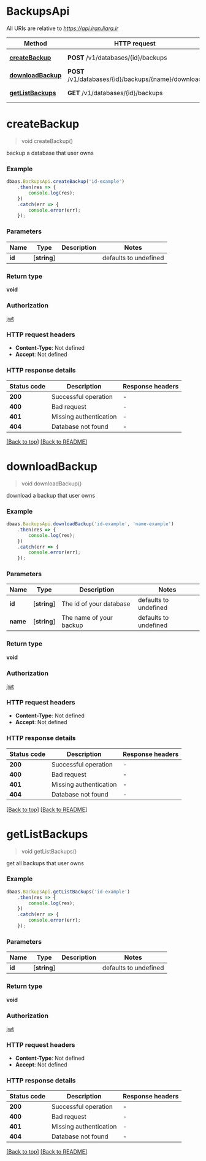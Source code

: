 # BackupsApi

All URIs are relative to *https://api.iran.liara.ir*

Method | HTTP request | Description
------------- | ------------- | -------------
[**createBackup**](BackupsApi.md#createBackup) | **POST** /v1/databases/{id}/backups | Backup a database
[**downloadBackup**](BackupsApi.md#downloadBackup) | **POST** /v1/databases/{id}/backups/{name}/download | Download a backup
[**getListBackups**](BackupsApi.md#getListBackups) | **GET** /v1/databases/{id}/backups | Get all backups


# **createBackup**
> void createBackup()

backup a database that user owns

### Example


```typescript
dbaas.BackupsApi.createBackup('id-example')
    .then(res => {
        console.log(res);
    })
    .catch(err => {
        console.error(err);
    });
```


### Parameters

Name | Type | Description  | Notes
------------- | ------------- | ------------- | -------------
 **id** | [**string**] |  | defaults to undefined


### Return type

**void**

### Authorization

[jwt](../../README.md#jwt)

### HTTP request headers

 - **Content-Type**: Not defined
 - **Accept**: Not defined


### HTTP response details
| Status code | Description | Response headers |
|-------------|-------------|------------------|
**200** | Successful operation |  -  |
**400** | Bad request |  -  |
**401** | Missing authentication |  -  |
**404** | Database not found |  -  |

[[Back to top]](#) [[Back to README]](./../../README.md)

# **downloadBackup**
> void downloadBackup()

download a backup that user owns

### Example


```typescript
dbaas.BackupsApi.downloadBackup('id-example', 'name-example')
    .then(res => {
        console.log(res);
    })
    .catch(err => {
        console.error(err);
    });
```


### Parameters

Name | Type | Description  | Notes
------------- | ------------- | ------------- | -------------
 **id** | [**string**] | The id of your database | defaults to undefined
 **name** | [**string**] | The name of your backup | defaults to undefined


### Return type

**void**

### Authorization

[jwt](../../README.md#jwt)

### HTTP request headers

 - **Content-Type**: Not defined
 - **Accept**: Not defined


### HTTP response details
| Status code | Description | Response headers |
|-------------|-------------|------------------|
**200** | Successful operation |  -  |
**400** | Bad request |  -  |
**401** | Missing authentication |  -  |
**404** | Database not found |  -  |

[[Back to top]](#) [[Back to README]](./../../README.md)

# **getListBackups**
> void getListBackups()

get all backups that user owns

### Example


```typescript
dbaas.BackupsApi.getListBackups('id-example')
    .then(res => {
        console.log(res);
    })
    .catch(err => {
        console.error(err);
    });
```


### Parameters

Name | Type | Description  | Notes
------------- | ------------- | ------------- | -------------
 **id** | [**string**] |  | defaults to undefined


### Return type

**void**

### Authorization

[jwt](../../README.md#jwt)

### HTTP request headers

 - **Content-Type**: Not defined
 - **Accept**: Not defined


### HTTP response details
| Status code | Description | Response headers |
|-------------|-------------|------------------|
**200** | Successful operation |  -  |
**400** | Bad request |  -  |
**401** | Missing authentication |  -  |
**404** | Database not found |  -  |

[[Back to top]](#) [[Back to README]](./../../README.md)